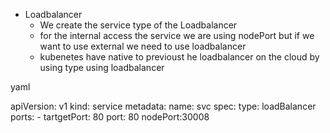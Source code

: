 

- Loadbalancer
    - We create the service type of the Loadbalancer
    - for the internal access the service we are using nodePort but if we want to use external we need to use loadbalancer
    - kubenetes have native to previoust he loadbalancer on the cloud by using type using loadbalancer


yaml

apiVersion: v1
kind: service
metadata:
    name: svc
spec:
    type: loadBalancer
    ports:
        - tartgetPort: 80
          port: 80
          nodePort:30008